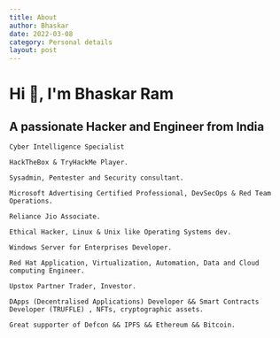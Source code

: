 ```yaml
---
title: About
author: Bhaskar
date: 2022-03-08
category: Personal details
layout: post
---
```


# Hi 👋, I'm Bhaskar Ram
## A passionate Hacker and Engineer from India

`Cyber Intelligence Specialist`

`HackTheBox & TryHackMe Player.`

`Sysadmin, Pentester and Security consultant.`

`Microsoft Advertising Certified Professional, DevSecOps & Red Team Operations.`

`Reliance Jio Associate.`

`Ethical Hacker, Linux & Unix like Operating Systems dev.`

`Windows Server for Enterprises Developer.`

`Red Hat Application, Virtualization, Automation, Data and Cloud computing Engineer.`

`Upstox Partner Trader, Investor.`

`DApps (Decentralised Applications) Developer && Smart Contracts Developer (TRUFFLE) , NFTs, cryptographic assets. `

`Great supporter of Defcon && IPFS && Ethereum && Bitcoin.`
